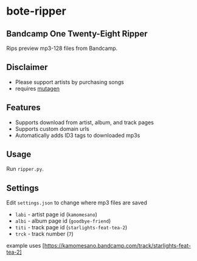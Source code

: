# bote-ripper

## Bandcamp One Twenty-Eight Ripper

Rips preview mp3-128 files from Bandcamp.

## Disclaimer

* Please support artists by purchasing songs
* requires [mutagen](https://pypi.org/project/mutagen/)

## Features

* Supports download from artist, album, and track pages
* Supports custom domain urls
* Automatically adds ID3 tags to downloaded mp3s

## Usage

Run `ripper.py`.

## Settings

Edit `settings.json` to change where mp3 files are saved

* `labi` - artist page id (`kamomesano`)
* `albi` - album page id (`goodbye-friend`)
* `titi` - track page id (`starlights-feat-tea-2`)
* `trck` - track number (`7`)

example uses [https://kamomesano.bandcamp.com/track/starlights-feat-tea-2]
